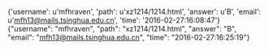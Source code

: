 {'username': u'mfhraven', 'path': u'xz1214/1214.html', 'answer': u'B', 'email': u'mfh13@mails.tsinghua.edu.cn', 'time': '2016-02-27:16:08:47'}
{"username": "mfhraven", "path": "xz1214/1214.html", "answer": "B", "email": "mfh13@mails.tsinghua.edu.cn", "time": "2016-02-27:16:25:19"}